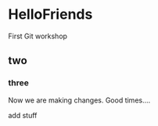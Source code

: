 # HelloFriends
First Git workshop

## two

### three

Now we are making changes. Good times....


add stuff

